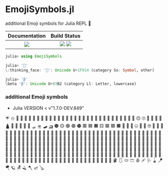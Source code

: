 # EmojiSymbols.jl

additional Emoji symbols for Julia REPL 🤔

|  **Documentation**                        |  **Build Status**                                                  |
|:-----------------------------------------:|:------------------------------------------------------------------:|
|  [![][docs-latest-img]][docs-latest-url]  |  [![][actions-img]][actions-url]  [![][codecov-img]][codecov-url]  |


```julia
julia> using EmojiSymbols

julia> '🤔'
\:thinking_face: '🤔': Unicode U+1F914 (category So: Symbol, other)

julia> 'β'
\beta 'β': Unicode U+03B2 (category Ll: Letter, lowercase)
```


### additional Emoji symbols
* Julia VERSION < v"1.7.0-DEV.849"

<span title="&#92;:umbrella_with_rain_drops:">☔</span>
<span title="&#92;:snowman_without_snow:">⛄</span>
<span title="&#92;:hotdog:">🌭</span>
<span title="&#92;:taco:">🌮</span>
<span title="&#92;:burrito:">🌯</span>
<span title="&#92;:fried_egg:">🍳</span>
<span title="&#92;:champagne:">🍾</span>
<span title="&#92;:popcorn:">🍿</span>
<span title="&#92;:sports_medal:">🏅</span>
<span title="&#92;:cricket_bat_and_ball:">🏏</span>
<span title="&#92;:volleyball:">🏐</span>
<span title="&#92;:field_hockey_stick_and_ball:">🏑</span>
<span title="&#92;:ice_hockey_stick_and_puck:">🏒</span>
<span title="&#92;:table_tennis_paddle_and_ball:">🏓</span>
<span title="&#92;:waving_black_flag:">🏴</span>
<span title="&#92;:badminton_racquet_and_shuttlecock:">🏸</span>
<span title="&#92;:bow_and_arrow:">🏹</span>
<span title="&#92;:amphora:">🏺</span>
<span title="&#92;:satellite_antenna:">📡</span>
<span title="&#92;:camera_with_flash:">📸</span>
<span title="&#92;:prayer_beads:">📿</span>
<span title="&#92;:kaaba:">🕋</span>
<span title="&#92;:mosque:">🕌</span>
<span title="&#92;:synagogue:">🕍</span>
<span title="&#92;:menorah_with_nine_branches:">🕎</span>
<span title="&#92;:man_dancing:">🕺</span>
<span title="&#92;:middle_finger:">🖕</span>
<span title="&#92;:spock-hand:">🖖</span>
<span title="&#92;:black_heart:">🖤</span>
<span title="&#92;:slightly_frowning_face:">🙁</span>
<span title="&#92;:slightly_smiling_face:">🙂</span>
<span title="&#92;:upside_down_face:">🙃</span>
<span title="&#92;:face_with_rolling_eyes:">🙄</span>
<span title="&#92;:sleeping_accommodation:">🛌</span>
<span title="&#92;:place_of_worship:">🛐</span>
<span title="&#92;:octagonal_sign:">🛑</span>
<span title="&#92;:shopping_trolley:">🛒</span>
<span title="&#92;:hindu_temple:">🛕</span>
<span title="&#92;:airplane_departure:">🛫</span>
<span title="&#92;:airplane_arriving:">🛬</span>
<span title="&#92;:scooter:">🛴</span>
<span title="&#92;:motor_scooter:">🛵</span>
<span title="&#92;:canoe:">🛶</span>
<span title="&#92;:sled:">🛷</span>
<span title="&#92;:flying_saucer:">🛸</span>
<span title="&#92;:skateboard:">🛹</span>
<span title="&#92;:auto_rickshaw:">🛺</span>
<span title="&#92;:large_orange_circle:">🟠</span>
<span title="&#92;:large_yellow_circle:">🟡</span>
<span title="&#92;:large_green_circle:">🟢</span>
<span title="&#92;:large_purple_circle:">🟣</span>
<span title="&#92;:large_brown_circle:">🟤</span>
<span title="&#92;:large_red_square:">🟥</span>
<span title="&#92;:large_blue_square:">🟦</span>
<span title="&#92;:large_orange_square:">🟧</span>
<span title="&#92;:large_yellow_square:">🟨</span>
<span title="&#92;:large_green_square:">🟩</span>
<span title="&#92;:large_purple_square:">🟪</span>
<span title="&#92;:large_brown_square:">🟫</span>
<span title="&#92;:white_heart:">🤍</span>
<span title="&#92;:brown_heart:">🤎</span>
<span title="&#92;:pinching_hand:">🤏</span>
<span title="&#92;:zipper_mouth_face:">🤐</span>
<span title="&#92;:money_mouth_face:">🤑</span>
<span title="&#92;:face_with_thermometer:">🤒</span>
<span title="&#92;:nerd_face:">🤓</span>
<span title="&#92;:thinking_face:">🤔</span>
<span title="&#92;:face_with_head_bandage:">🤕</span>
<span title="&#92;:robot_face:">🤖</span>
<span title="&#92;:hugging_face:">🤗</span>
<span title="&#92;:the_horns:">🤘</span>
<span title="&#92;:call_me_hand:">🤙</span>
<span title="&#92;:raised_back_of_hand:">🤚</span>
<span title="&#92;:left-facing_fist:">🤛</span>
<span title="&#92;:right-facing_fist:">🤜</span>
<span title="&#92;:handshake:">🤝</span>
<span title="&#92;:crossed_fingers:">🤞</span>
<span title="&#92;:i_love_you_hand_sign:">🤟</span>
<span title="&#92;:face_with_cowboy_hat:">🤠</span>
<span title="&#92;:clown_face:">🤡</span>
<span title="&#92;:nauseated_face:">🤢</span>
<span title="&#92;:rolling_on_the_floor_laughing:">🤣</span>
<span title="&#92;:drooling_face:">🤤</span>
<span title="&#92;:lying_face:">🤥</span>
<span title="&#92;:face_palm:">🤦</span>
<span title="&#92;:sneezing_face:">🤧</span>
<span title="&#92;:face_with_raised_eyebrow:">🤨</span>
<span title="&#92;:star-struck:">🤩</span>
<span title="&#92;:zany_face:">🤪</span>
<span title="&#92;:shushing_face:">🤫</span>
<span title="&#92;:face_with_symbols_on_mouth:">🤬</span>
<span title="&#92;:face_with_hand_over_mouth:">🤭</span>
<span title="&#92;:face_vomiting:">🤮</span>
<span title="&#92;:exploding_head:">🤯</span>
<span title="&#92;:pregnant_woman:">🤰</span>
<span title="&#92;:breast-feeding:">🤱</span>
<span title="&#92;:palms_up_together:">🤲</span>
<span title="&#92;:selfie:">🤳</span>
<span title="&#92;:prince:">🤴</span>
<span title="&#92;:man_in_tuxedo:">🤵</span>
<span title="&#92;:mrs_claus:">🤶</span>
<span title="&#92;:shrug:">🤷</span>
<span title="&#92;:person_doing_cartwheel:">🤸</span>
<span title="&#92;:juggling:">🤹</span>
<span title="&#92;:fencer:">🤺</span>
<span title="&#92;:wrestlers:">🤼</span>
<span title="&#92;:water_polo:">🤽</span>
<span title="&#92;:handball:">🤾</span>
<span title="&#92;:diving_mask:">🤿</span>
<span title="&#92;:wilted_flower:">🥀</span>
<span title="&#92;:drum_with_drumsticks:">🥁</span>
<span title="&#92;:clinking_glasses:">🥂</span>
<span title="&#92;:tumbler_glass:">🥃</span>
<span title="&#92;:spoon:">🥄</span>
<span title="&#92;:goal_net:">🥅</span>
<span title="&#92;:first_place_medal:">🥇</span>
<span title="&#92;:second_place_medal:">🥈</span>
<span title="&#92;:third_place_medal:">🥉</span>
<span title="&#92;:boxing_glove:">🥊</span>
<span title="&#92;:martial_arts_uniform:">🥋</span>
<span title="&#92;:curling_stone:">🥌</span>
<span title="&#92;:lacrosse:">🥍</span>
<span title="&#92;:softball:">🥎</span>
<span title="&#92;:flying_disc:">🥏</span>
<span title="&#92;:croissant:">🥐</span>
<span title="&#92;:avocado:">🥑</span>
<span title="&#92;:cucumber:">🥒</span>
<span title="&#92;:bacon:">🥓</span>
<span title="&#92;:potato:">🥔</span>
<span title="&#92;:carrot:">🥕</span>
<span title="&#92;:baguette_bread:">🥖</span>
<span title="&#92;:green_salad:">🥗</span>
<span title="&#92;:shallow_pan_of_food:">🥘</span>
<span title="&#92;:stuffed_flatbread:">🥙</span>
<span title="&#92;:egg:">🥚</span>
<span title="&#92;:glass_of_milk:">🥛</span>
<span title="&#92;:peanuts:">🥜</span>
<span title="&#92;:kiwifruit:">🥝</span>
<span title="&#92;:pancakes:">🥞</span>
<span title="&#92;:dumpling:">🥟</span>
<span title="&#92;:fortune_cookie:">🥠</span>
<span title="&#92;:takeout_box:">🥡</span>
<span title="&#92;:chopsticks:">🥢</span>
<span title="&#92;:bowl_with_spoon:">🥣</span>
<span title="&#92;:cup_with_straw:">🥤</span>
<span title="&#92;:coconut:">🥥</span>
<span title="&#92;:broccoli:">🥦</span>
<span title="&#92;:pie:">🥧</span>
<span title="&#92;:pretzel:">🥨</span>
<span title="&#92;:cut_of_meat:">🥩</span>
<span title="&#92;:sandwich:">🥪</span>
<span title="&#92;:canned_food:">🥫</span>
<span title="&#92;:leafy_green:">🥬</span>
<span title="&#92;:mango:">🥭</span>
<span title="&#92;:moon_cake:">🥮</span>
<span title="&#92;:bagel:">🥯</span>
<span title="&#92;:smiling_face_with_3_hearts:">🥰</span>
<span title="&#92;:yawning_face:">🥱</span>
<span title="&#92;:partying_face:">🥳</span>
<span title="&#92;:woozy_face:">🥴</span>
<span title="&#92;:hot_face:">🥵</span>
<span title="&#92;:cold_face:">🥶</span>
<span title="&#92;:pleading_face:">🥺</span>
<span title="&#92;:sari:">🥻</span>
<span title="&#92;:lab_coat:">🥼</span>
<span title="&#92;:goggles:">🥽</span>
<span title="&#92;:hiking_boot:">🥾</span>
<span title="&#92;:womans_flat_shoe:">🥿</span>
<span title="&#92;:crab:">🦀</span>
<span title="&#92;:lion_face:">🦁</span>
<span title="&#92;:scorpion:">🦂</span>
<span title="&#92;:turkey:">🦃</span>
<span title="&#92;:unicorn_face:">🦄</span>
<span title="&#92;:eagle:">🦅</span>
<span title="&#92;:duck:">🦆</span>
<span title="&#92;:bat:">🦇</span>
<span title="&#92;:shark:">🦈</span>
<span title="&#92;:owl:">🦉</span>
<span title="&#92;:fox_face:">🦊</span>
<span title="&#92;:butterfly:">🦋</span>
<span title="&#92;:deer:">🦌</span>
<span title="&#92;:gorilla:">🦍</span>
<span title="&#92;:lizard:">🦎</span>
<span title="&#92;:rhinoceros:">🦏</span>
<span title="&#92;:shrimp:">🦐</span>
<span title="&#92;:squid:">🦑</span>
<span title="&#92;:giraffe_face:">🦒</span>
<span title="&#92;:zebra_face:">🦓</span>
<span title="&#92;:hedgehog:">🦔</span>
<span title="&#92;:sauropod:">🦕</span>
<span title="&#92;:t-rex:">🦖</span>
<span title="&#92;:cricket:">🦗</span>
<span title="&#92;:kangaroo:">🦘</span>
<span title="&#92;:llama:">🦙</span>
<span title="&#92;:peacock:">🦚</span>
<span title="&#92;:hippopotamus:">🦛</span>
<span title="&#92;:parrot:">🦜</span>
<span title="&#92;:raccoon:">🦝</span>
<span title="&#92;:lobster:">🦞</span>
<span title="&#92;:mosquito:">🦟</span>
<span title="&#92;:microbe:">🦠</span>
<span title="&#92;:badger:">🦡</span>
<span title="&#92;:swan:">🦢</span>
<span title="&#92;:sloth:">🦥</span>
<span title="&#92;:otter:">🦦</span>
<span title="&#92;:orangutan:">🦧</span>
<span title="&#92;:skunk:">🦨</span>
<span title="&#92;:flamingo:">🦩</span>
<span title="&#92;:oyster:">🦪</span>
<span title="&#92;:guide_dog:">🦮</span>
<span title="&#92;:probing_cane:">🦯</span>
<span title="&#92;:bone:">🦴</span>
<span title="&#92;:leg:">🦵</span>
<span title="&#92;:foot:">🦶</span>
<span title="&#92;:tooth:">🦷</span>
<span title="&#92;:superhero:">🦸</span>
<span title="&#92;:supervillain:">🦹</span>
<span title="&#92;:safety_vest:">🦺</span>
<span title="&#92;:ear_with_hearing_aid:">🦻</span>
<span title="&#92;:motorized_wheelchair:">🦼</span>
<span title="&#92;:manual_wheelchair:">🦽</span>
<span title="&#92;:mechanical_arm:">🦾</span>
<span title="&#92;:mechanical_leg:">🦿</span>
<span title="&#92;:cheese_wedge:">🧀</span>
<span title="&#92;:cupcake:">🧁</span>
<span title="&#92;:salt:">🧂</span>
<span title="&#92;:beverage_box:">🧃</span>
<span title="&#92;:garlic:">🧄</span>
<span title="&#92;:onion:">🧅</span>
<span title="&#92;:falafel:">🧆</span>
<span title="&#92;:waffle:">🧇</span>
<span title="&#92;:butter:">🧈</span>
<span title="&#92;:mate_drink:">🧉</span>
<span title="&#92;:ice_cube:">🧊</span>
<span title="&#92;:standing_person:">🧍</span>
<span title="&#92;:kneeling_person:">🧎</span>
<span title="&#92;:deaf_person:">🧏</span>
<span title="&#92;:face_with_monocle:">🧐</span>
<span title="&#92;:adult:">🧑</span>
<span title="&#92;:child:">🧒</span>
<span title="&#92;:older_adult:">🧓</span>
<span title="&#92;:bearded_person:">🧔</span>
<span title="&#92;:person_with_headscarf:">🧕</span>
<span title="&#92;:person_in_steamy_room:">🧖</span>
<span title="&#92;:person_climbing:">🧗</span>
<span title="&#92;:person_in_lotus_position:">🧘</span>
<span title="&#92;:mage:">🧙</span>
<span title="&#92;:fairy:">🧚</span>
<span title="&#92;:vampire:">🧛</span>
<span title="&#92;:merperson:">🧜</span>
<span title="&#92;:elf:">🧝</span>
<span title="&#92;:genie:">🧞</span>
<span title="&#92;:zombie:">🧟</span>
<span title="&#92;:brain:">🧠</span>
<span title="&#92;:orange_heart:">🧡</span>
<span title="&#92;:billed_cap:">🧢</span>
<span title="&#92;:scarf:">🧣</span>
<span title="&#92;:gloves:">🧤</span>
<span title="&#92;:coat:">🧥</span>
<span title="&#92;:socks:">🧦</span>
<span title="&#92;:red_envelope:">🧧</span>
<span title="&#92;:firecracker:">🧨</span>
<span title="&#92;:jigsaw:">🧩</span>
<span title="&#92;:test_tube:">🧪</span>
<span title="&#92;:petri_dish:">🧫</span>
<span title="&#92;:dna:">🧬</span>
<span title="&#92;:compass:">🧭</span>
<span title="&#92;:abacus:">🧮</span>
<span title="&#92;:fire_extinguisher:">🧯</span>
<span title="&#92;:toolbox:">🧰</span>
<span title="&#92;:bricks:">🧱</span>
<span title="&#92;:magnet:">🧲</span>
<span title="&#92;:luggage:">🧳</span>
<span title="&#92;:lotion_bottle:">🧴</span>
<span title="&#92;:thread:">🧵</span>
<span title="&#92;:yarn:">🧶</span>
<span title="&#92;:safety_pin:">🧷</span>
<span title="&#92;:teddy_bear:">🧸</span>
<span title="&#92;:broom:">🧹</span>
<span title="&#92;:basket:">🧺</span>
<span title="&#92;:roll_of_paper:">🧻</span>
<span title="&#92;:soap:">🧼</span>
<span title="&#92;:sponge:">🧽</span>
<span title="&#92;:receipt:">🧾</span>
<span title="&#92;:nazar_amulet:">🧿</span>
<span title="&#92;:ballet_shoes:">🩰</span>
<span title="&#92;:one-piece_swimsuit:">🩱</span>
<span title="&#92;:briefs:">🩲</span>
<span title="&#92;:shorts:">🩳</span>
<span title="&#92;:drop_of_blood:">🩸</span>
<span title="&#92;:adhesive_bandage:">🩹</span>
<span title="&#92;:stethoscope:">🩺</span>
<span title="&#92;:yo-yo:">🪀</span>
<span title="&#92;:kite:">🪁</span>
<span title="&#92;:parachute:">🪂</span>
<span title="&#92;:ringed_planet:">🪐</span>
<span title="&#92;:chair:">🪑</span>
<span title="&#92;:razor:">🪒</span>
<span title="&#92;:axe:">🪓</span>
<span title="&#92;:diya_lamp:">🪔</span>
<span title="&#92;:banjo:">🪕</span>


[docs-latest-img]: https://img.shields.io/badge/docs-latest-blue.svg
[docs-latest-url]: https://wookay.github.io/docs/EmojiSymbols.jl/additional_symbols_170/

[actions-img]: https://github.com/wookay/EmojiSymbols.jl/workflows/CI/badge.svg
[actions-url]: https://github.com/wookay/EmojiSymbols.jl/actions

[codecov-img]: https://codecov.io/gh/wookay/EmojiSymbols.jl/branch/master/graph/badge.svg
[codecov-url]: https://codecov.io/gh/wookay/EmojiSymbols.jl/branch/master
